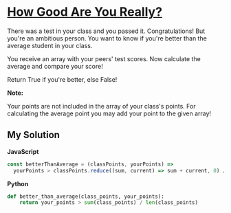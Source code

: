# [How Good Are You Really?](https://www.codewars.com/kata/5601409514fc93442500010b)

There was a test in your class and you passed it. Congratulations!
But you're an ambitious person. You want to know if you're better than the average student in your class.

You receive an array with your peers' test scores. Now calculate the average and compare your score!

Return True if you're better, else False!

**Note:**

Your points are not included in the array of your class's points. For calculating the average point you may add your point to the given array!

## My Solution

**JavaScript**

```js
const betterThanAverage = (classPoints, yourPoints) =>
  yourPoints > classPoints.reduce((sum, current) => sum + current, 0) / classPoints.length;
```

**Python**

```py
def better_than_average(class_points, your_points):
    return your_points > sum(class_points) / len(class_points)
```
